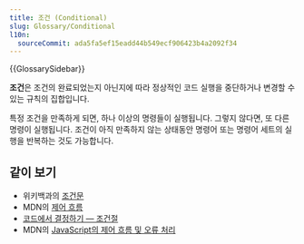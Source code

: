 ```yaml
---
title: 조건 (Conditional)
slug: Glossary/Conditional
l10n:
  sourceCommit: ada5fa5ef15eadd44b549ecf906423b4a2092f34
---
```


{{GlossarySidebar}}

**조건**은 조건의 완료되었는지 아닌지에 따라 정상적인 코드 실행을 중단하거나 변경할 수 있는 규칙의 집합입니다.

특정 조건을 만족하게 되면, 하나 이상의 명령들이 실행됩니다. 그렇지 않다면, 또 다른 명령이 실행됩니다. 조건이 아직 만족하지 않는 상태동안 명령어 또는 명령어 세트의 실행을 반복하는 것도 가능합니다.

## 같이 보기

- 위키백과의 [조건문](https://en.wikipedia.org/wiki/Exception_handling#Condition_systems)
- MDN의 [제어 흐름](/ko/docs/Glossary/Control_flow)
- [코드에서 결정하기 — 조건절](/ko/docs/Learn/JavaScript/Building_blocks/conditionals)
- MDN의 [JavaScript의 제어 흐름 및 오류 처리](/ko/docs/Web/JavaScript/Guide/Control_flow_and_error_handling)
